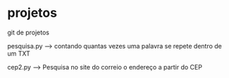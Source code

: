 # projetos

git de projetos


pesquisa.py
--> contando quantas vezes uma palavra se repete dentro de um TXT

cep2.py
--> Pesquisa no site do correio o endereço a partir do CEP
